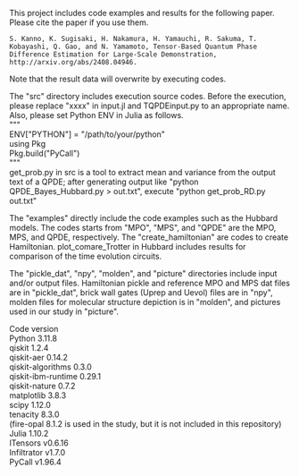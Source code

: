 This project includes code examples and results for the following paper. Please cite the paper if you use them.

    S. Kanno, K. Sugisaki, H. Nakamura, H. Yamauchi, R. Sakuma, T. Kobayashi, Q. Gao, and N. Yamamoto, Tensor-Based Quantum Phase Difference Estimation for Large-Scale Demonstration, http://arxiv.org/abs/2408.04946.

Note that the result data will overwrite by executing codes.

The "src" directory includes execution source codes. Before the execution, please replace "xxxx" in input.jl and TQPDEinput.py to an appropriate name.  
Also, please set Python ENV in Julia as follows.  
"""  
ENV["PYTHON"] = "/path/to/your/python"  
using Pkg  
Pkg.build("PyCall")  
"""  
get_prob.py in src is a tool to extract mean and variance from the output text of a QPDE; after generating output like "python QPDE_Bayes_Hubbard.py > out.txt", execute "python get_prob_RD.py out.txt"


The "examples" directly include the code examples such as the Hubbard models. 
The codes starts from "MPO", "MPS", and "QPDE" are the MPO, MPS, and QPDE, respectively. The "create_hamiltonian" are codes to create Hamiltonian. plot_comare_Trotter in Hubbard includes results for comparison of the time evolution circuits.


The "pickle_dat", "npy", "molden", and "picture" directories include input and/or output files. Hamiltonian pickle and reference MPO and MPS dat files are in "pickle_dat", brick wall gates (Uprep and Uevol) files are in "npy", molden files for molecular structure depiction is in "molden", and pictures used in our study in "picture".


Code version  
Python                    3.11.8  
qiskit                    1.2.4  
qiskit-aer                0.14.2  
qiskit-algorithms         0.3.0  
qiskit-ibm-runtime        0.29.1  
qiskit-nature             0.7.2  
matplotlib                3.8.3  
scipy                     1.12.0  
tenacity                  8.3.0  
(fire-opal 8.1.2 is used in the study, but it is not included in this repository)  
Julia                     1.10.2  
ITensors                  v0.6.16  
Infiltrator               v1.7.0  
PyCall                    v1.96.4  